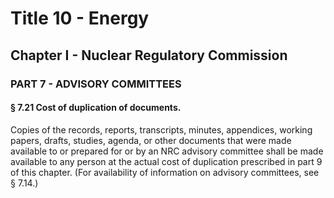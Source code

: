 
# Title 10 - Energy
## Chapter I - Nuclear Regulatory Commission
### PART 7 - ADVISORY COMMITTEES
#### § 7.21 Cost of duplication of documents.

Copies of the records, reports, transcripts, minutes, appendices, working papers, drafts, studies, agenda, or other documents that were made available to or prepared for or by an NRC advisory committee shall be made available to any person at the actual cost of duplication prescribed in part 9 of this chapter. (For availability of information on advisory committees, see § 7.14.)
